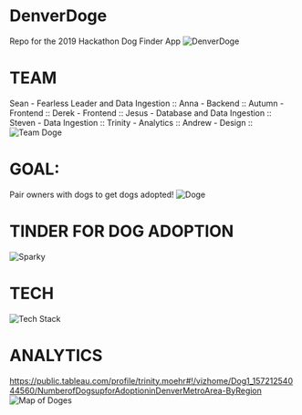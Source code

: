 # DenverDoge
Repo for the 2019 Hackathon Dog Finder App
![DenverDoge](https://i.imgur.com/wQljxLc.jpg)

# TEAM
Sean - Fearless Leader and Data Ingestion ::
Anna - Backend :: 
Autumn - Frontend ::
Derek - Frontend ::
Jesus - Database and Data Ingestion :: 
Steven - Data Ingestion ::
Trinity - Analytics ::
Andrew - Design ::
![Team Doge](https://i.imgur.com/nv3j8pr.jpg)


# GOAL: 
Pair owners with dogs to get dogs adopted!
![Doge](https://i.imgur.com/KHnMLFk.jpg)


# TINDER FOR DOG ADOPTION
![Sparky](https://i.imgur.com/ci9SHIu.jpg)

# TECH
![Tech Stack](https://i.imgur.com/tZvEAVu.png)

# ANALYTICS
https://public.tableau.com/profile/trinity.moehr#!/vizhome/Dog1_15721254044560/NumberofDogsupforAdoptioninDenverMetroArea-ByRegion
![Map of Doges](https://i.imgur.com/OfiD051.png)
